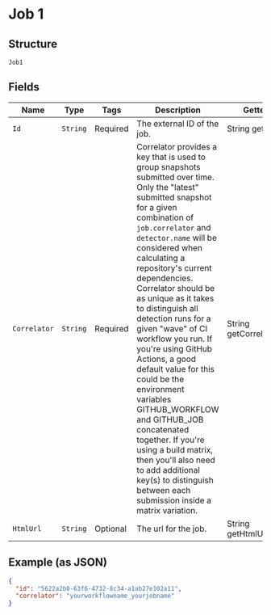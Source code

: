 
# Job 1

## Structure

`Job1`

## Fields

| Name | Type | Tags | Description | Getter | Setter |
|  --- | --- | --- | --- | --- | --- |
| `Id` | `String` | Required | The external ID of the job. | String getId() | setId(String id) |
| `Correlator` | `String` | Required | Correlator provides a key that is used to group snapshots submitted over time. Only the "latest" submitted snapshot for a given combination of `job.correlator` and `detector.name` will be considered when calculating a repository's current dependencies. Correlator should be as unique as it takes to distinguish all detection runs for a given "wave" of CI workflow you run. If you're using GitHub Actions, a good default value for this could be the environment variables GITHUB_WORKFLOW and GITHUB_JOB concatenated together. If you're using a build matrix, then you'll also need to add additional key(s) to distinguish between each submission inside a matrix variation. | String getCorrelator() | setCorrelator(String correlator) |
| `HtmlUrl` | `String` | Optional | The url for the job. | String getHtmlUrl() | setHtmlUrl(String htmlUrl) |

## Example (as JSON)

```json
{
  "id": "5622a2b0-63f6-4732-8c34-a1ab27e102a11",
  "correlator": "yourworkflowname_yourjobname"
}
```

